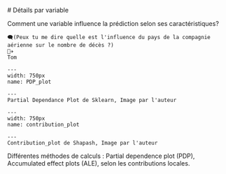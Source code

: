 # Détails par variable

Comment une variable influence la prédiction selon ses caractéristiques?

```
🗨️(Peux tu me dire quelle est l'influence du pays de la compagnie aérienne sur le nombre de décès ?)
👨‍✈️
Tom
```


```{figure} ../../../../assets/PDP_plot.png
---
width: 750px
name: PDP_plot

---
Partial Dependance Plot de Sklearn, Image par l'auteur
```


```{figure} ../../../../assets/contribution_plot.png
---
width: 750px
name: contribution_plot

---
Contribution_plot de Shapash, Image par l'auteur
```

Différentes méthodes de calculs : Partial dependence plot (PDP), Accumulated effect plots (ALE), selon les contributions locales.
